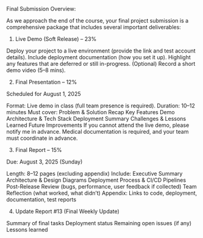 Final Submission Overview:

As we approach the end of the course, your final project submission is a comprehensive package that includes several important deliverables:

1. Live Demo (Soft Release) – 23%

Deploy your project to a live environment (provide the link and test account details).
Include deployment documentation (how you set it up).
Highlight any features that are deferred or still in-progress.
(Optional) Record a short demo video (5–8 mins).


2. Final Presentation – 12%

Scheduled for August 1, 2025

Format: Live demo in class (full team presence is required).
Duration: 10–12 minutes
Must cover:
Problem & Solution Recap
Key Features Demo
Architecture & Tech Stack
Deployment Summary
Challenges & Lessons Learned
Future Improvements
If you cannot attend the live demo, please notify me in advance. Medical documentation is required, and your team must coordinate in advance.



3. Final Report – 15%

Due: August 3, 2025 (Sunday)

Length: 8–12 pages (excluding appendix)
Include:
Executive Summary
Architecture & Design Diagrams
Deployment Process & CI/CD Pipelines
Post-Release Review (bugs, performance, user feedback if collected)
Team Reflection (what worked, what didn’t)
Appendix: Links to code, deployment, documentation, test reports


4. Update Report #13 (Final Weekly Update)

Summary of final tasks
Deployment status
Remaining open issues (if any)
Lessons learned